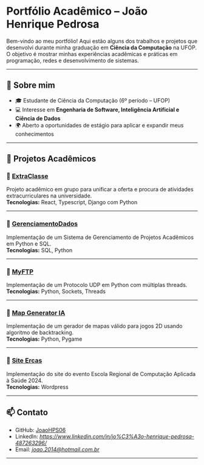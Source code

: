 # Portfólio Acadêmico – João Henrique Pedrosa

Bem-vindo ao meu portfólio! Aqui estão alguns dos trabalhos e projetos que desenvolvi durante minha graduação em **Ciência da Computação** na UFOP.  
O objetivo é mostrar minhas experiências acadêmicas e práticas em programação, redes e desenvolvimento de sistemas.

---

## 📌 Sobre mim
- 🎓 Estudante de Ciência da Computação (6º período – UFOP)  
- 💻 Interesse em **Engenharia de Software, Inteligência Artificial e Ciência de Dados**  
- 🌍 Aberto a oportunidades de estágio para aplicar e expandir meus conhecimentos  

---

## 📂 Projetos Acadêmicos

### 🔹 [ExtraClasse](./ExtraClasse)
Projeto acadêmico em grupo para unificar a oferta e procura de atividades extracurriculares na universidade.  
**Tecnologias:** React, Typescript, Django com Python 

---

### 🔹 [GerenciamentoDados](./GerenciamentoDados)
Implementação de um Sistema de Gerenciamento de Projetos Acadêmicos em Python e SQL.  
**Tecnologias:** SQL, Python 

---

### 🔹 [MyFTP](./MyFTP)
Implementação de um Protocolo UDP em Python com múltiplas threads.  
**Tecnologias:** Python, Sockets, Threads  

---

### 🔹 [Map Generator IA](./MapGeneratorIA)
Implementação de um gerador de mapas válido para jogos 2D usando algoritmo de backtracking.  
**Tecnologias:** Python, Pygame 

---

### 🔹 [Site Ercas](./SiteErcas)
Implementação do site do evento Escola Regional de Computação Aplicada à Saúde 2024.  
**Tecnologias:** Wordpress  

---

## 📫 Contato
- GitHub: [JoaoHPS06](https://github.com/JoaoHPS06)  
- LinkedIn: *https://www.linkedin.com/in/jo%C3%A3o-henrique-pedrosa-487263296/*  
- Email: *joao.2014@hotmail.com.br*  

---
